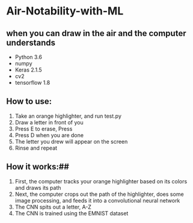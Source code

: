 # Air-Notability-with-ML

## when you can draw in the air and the computer understands ##

* Python 3.6
* numpy
* Keras 2.1.5
* cv2
* tensorflow 1.8

## How to use: ##

1. Take an orange highlighter, and run test.py
2. Draw a letter in front of you
3. Press E to erase, Press
4. Press D when you are done
5. The letter you drew will appear on the screen
6. Rinse and repeat

## How it works:##
1. First, the computer tracks your orange highlighter based on its colors and draws its path
2. Next, the computer crops out the path of the highlighter, does some image processing, and
feeds it into a convolutional neural network
3. The CNN spits out a letter, A-Z
4. The CNN is trained using the EMNIST dataset
